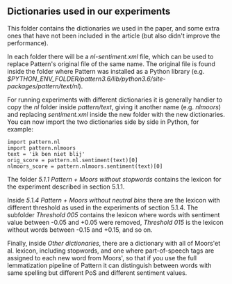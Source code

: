 ## Dictionaries used in our experiments

This folder contains the dictionaries we used in the paper, and some extra ones that have not been included in the article (but also didn't improve the performance).

In each folder there will be a *nl-sentiment.xml* file, which can be used to replace Pattern's original file of the same name. The original file is found inside the folder where Pattern was installed as a Python library (e.g. *$PYTHON_ENV_FOLDER/pattern3.6/lib/python3.6/site-packages/pattern/text/nl*). 

For running experiments with different dictionaries it is generally handier to copy the *nl* folder inside *pattern/text*, giving it another name (e.g. *nlmoors*) and replacing *sentiment.xml* inside the new folder with the new dictionaries. You can now import the two dictionaries side by side in Python, for example:

    import pattern.nl
    import pattern.nlmoors
    text = 'ik ben niet blij'
    orig_score = pattern.nl.sentiment(text)[0]
    nlmoors_score = pattern.nlmoors.sentiment(text)[0]
    

The folder *5.1.1 Pattern + Moors without stopwords* contains the lexicon for the experiment described in section 5.1.1. 

Inside *5.1.4 Pattern + Moors without neutral bins* there are the lexicon with different threshold as used in the experiments of section 5.1.4. The subfolder *Threshold 005* contains the lexicon where words with sentiment value between -0.05 and +0.05 were removed, *Threshold 015* is the lexicon without words between -0.15 and +0.15, and so on.

Finally, inside *Other dictionaries*, there are a dictionary with all of Moors'et al. lexicon, including stopwords, and one where part-of-speech tags are assigned to each new word from Moors', so that if you use the full lemmatization pipeline of Pattern it can distinguish between words with same spelling but different PoS and different sentiment values.

